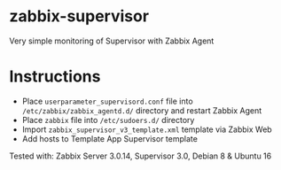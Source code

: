 # zabbix-supervisor
Very simple monitoring of Supervisor with Zabbix Agent

# Instructions

- Place `userparameter_supervisord.conf` file into `/etc/zabbix/zabbix_agentd.d/` directory and restart Zabbix Agent
- Place `zabbix` file into `/etc/sudoers.d/` directory
- Import `zabbix_supervisor_v3_template.xml` template via Zabbix Web
- Add hosts to Template App Supervisor template

Tested with:
Zabbix Server 3.0.14, Supervisor 3.0, Debian 8 & Ubuntu 16
